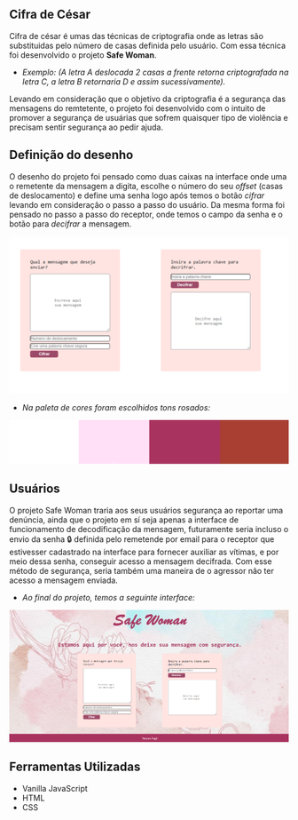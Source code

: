 ## Cifra de César



<p>Cifra de césar é umas das técnicas de criptografia onde as letras são substituidas pelo número de casas definida pelo usuário. Com essa técnica foi desenvolvido o projeto <b>Safe Woman</b>.</p>

* _Exemplo: (A letra A deslocada 2 casas a frente retorna criptografada na letra C, a letra B retornaria D e assim sucessivamente)._

 <p>Levando em consideração que o objetivo da criptografia é a segurança das mensagens do remtetente, o projeto foi desenvolvido com o intuito de promover a segurança de usuárias que sofrem quaisquer tipo de violência e precisam  sentir segurança ao pedir ajuda.</p>


## Definição do desenho

<p>O desenho do projeto foi pensado como duas caixas na interface onde uma o remetente da mensagem a digita, escolhe o número do seu <i>offset</i> (casas de deslocamento) e define uma senha logo após temos o botão <i>cifrar</i> levando em consideração o passo a passo do usuário. Da mesma forma foi pensado no passo a passo do receptor, onde temos o campo da senha e o botão para <i>decifrar</i> a mensagem.</p>
 
 ![image](src/img/desenho.png)

 * _Na paleta de cores foram escolhidos tons rosados:_

 ![color](src/img/tabela-de-cores.png)

 ## Usuários

<p> O projeto Safe Woman traria aos seus usuários segurança ao reportar uma denúncia, ainda que o projeto em sí seja apenas a interface de funcionamento de decodificação da mensagem, futuramente seria incluso o envio da senha 🔒 definida pelo remetende por email para o receptor que estivesser cadastrado na interface para fornecer auxiliar as vítimas, e por meio dessa senha, conseguir acesso a mensagem decifrada. Com esse método de segurança, seria também uma maneira de o agressor não ter acesso a mensagem enviada.</p> 


 * _Ao final do projeto, temos a seguinte interface:_

 ![interface](src/img/interface.png)

 ## Ferramentas Utilizadas

 * Vanilla JavaScript
 * HTML
 * CSS


 
